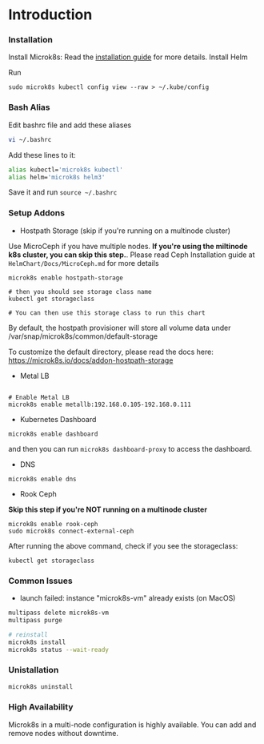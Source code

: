 # Introduction


### Installation

Install Microk8s: Read the [installation guide](https://microk8s.io/docs) for more details.
Install Helm

Run 

```
sudo microk8s kubectl config view --raw > ~/.kube/config
```


### Bash Alias

Edit bashrc file and add these aliases

```bash
vi ~/.bashrc
```


Add these lines to it: 


```bash
alias kubectl='microk8s kubectl'
alias helm='microk8s helm3'
```

Save it and run `source ~/.bashrc`

### Setup Addons

- Hostpath Storage (skip if you're running on a multinode cluster)

Use MicroCeph if you have multiple nodes. **If you're using the miltinode k8s cluster, you can skip this step.**. Please read Ceph Installation guide at `HelmChart/Docs/MicroCeph.md` for more details 

```
microk8s enable hostpath-storage

# then you should see storage class name 
kubectl get storageclass

# You can then use this storage class to run this chart
```

By default, the hostpath provisioner will store all volume data under /var/snap/microk8s/common/default-storage

To customize the default directory, please read the docs here: https://microk8s.io/docs/addon-hostpath-storage


- Metal LB

```

# Enable Metal LB
microk8s enable metallb:192.168.0.105-192.168.0.111
```

- Kubernetes Dashboard

```
microk8s enable dashboard
```

and then you can run `microk8s dashboard-proxy` to access the dashboard.


- DNS

```
microk8s enable dns
```

- Rook Ceph

**Skip this step if you're NOT running on a multinode cluster**

```
microk8s enable rook-ceph
sudo microk8s connect-external-ceph
```

After running the above command, check if you see the storageclass:

```
kubectl get storageclass
```

### Common Issues

- launch failed: instance "microk8s-vm" already exists (on MacOS)

```bash
multipass delete microk8s-vm
multipass purge

# reinstall
microk8s install
microk8s status --wait-ready
```


### Unistallation

```bash
microk8s uninstall
```

### High Availability

Microk8s in a multi-node configuration is highly available. You can add and remove nodes without downtime.